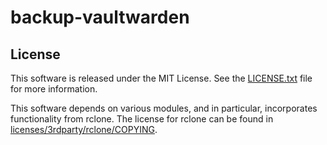 # backup-vaultwarden

## License

This software is released under the MIT License. See the [LICENSE.txt](./LICENSE.txt) file for more information.

This software depends on various modules, and in particular, incorporates functionality from rclone. The license for rclone can be found in [licenses/3rdparty/rclone/COPYING](./licenses/3rdparty/rclone/COPYING).
